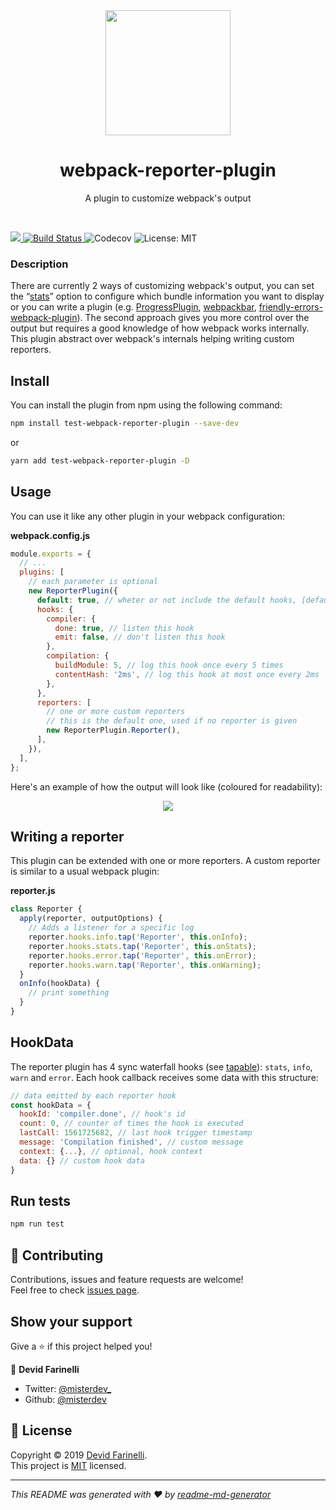 <div align="center">
    <a href="https://github.com/webpack/webpack-cli">
        <img width="200" height="200" src="https://webpack.js.org/assets/icon-square-big.svg">
    </a>
</div>

<h1 align="center">webpack-reporter-plugin</h1>

<p align="center">
  A plugin to customize webpack&#39s output
</p>
<br>

<p>
  <a href="https://www.npmjs.com/package/test-webpack-reporter-plugin">
    <img src="https://img.shields.io/npm/v/test-webpack-reporter-plugin.svg"
    />
  </a>
  <a href="https://travis-ci.org/misterdev/webpack-reporter-plugin" target="_blank" >
    <img alt="Build Status" src="https://travis-ci.org/misterdev/webpack-reporter-plugin.svg?branch=master" />
  </a>
    <img alt="Codecov" src="https://img.shields.io/codecov/c/github/misterdev/webpack-reporter-plugin.svg?token=f223e00d-b831-4a5f-8ba5-6efb8d3397db">
  </a>
  <img alt="License: MIT" src="https://img.shields.io/badge/License-MIT-yellow.svg" target="_blank" />
</p>

### Description

There are currently 2 ways of customizing webpack's output, you can set the “[stats](https://webpack.js.org/configuration/stats/)” option to configure which bundle information you want to display or you can write a plugin (e.g. [ProgressPlugin](https://webpack.js.org/plugins/progress-plugin/), [webpackbar](https://github.com/nuxt/webpackbar), [friendly-errors-webpack-plugin](https://github.com/geowarin/friendly-errors-webpack-plugin)).
The second approach gives you more control over the output but requires a good knowledge of how webpack works internally. This plugin abstract over webpack's internals helping writing custom reporters.

## Install

You can install the plugin from npm using the following command:

```sh
npm install test-webpack-reporter-plugin --save-dev
```

or

```sh
yarn add test-webpack-reporter-plugin -D
```

## Usage

You can use it like any other plugin in your webpack configuration:

**webpack.config.js**

```js
module.exports = {
  // ...
  plugins: [
    // each parameter is optional
    new ReporterPlugin({
      default: true, // wheter or not include the default hooks, [default: true]
      hooks: {
        compiler: {
          done: true, // listen this hook
          emit: false, // don't listen this hook
        },
        compilation: {
          buildModule: 5, // log this hook once every 5 times
          contentHash: '2ms', // log this hook at most once every 2ms
        },
      },
      reporters: [
        // one or more custom reporters
        // this is the default one, used if no reporter is given
        new ReporterPlugin.Reporter(),
      ],
    }),
  ],
};
```

Here's an example of how the output will look like (coloured for readability):

<div align="center">
  <img src="./docs/video/new-output.gif" />
</div>

## Writing a reporter

This plugin can be extended with one or more reporters. A custom reporter is similar to a usual webpack plugin:

**reporter.js**

```js
class Reporter {
  apply(reporter, outputOptions) {
    // Adds a listener for a specific log
    reporter.hooks.info.tap('Reporter', this.onInfo);
    reporter.hooks.stats.tap('Reporter', this.onStats);
    reporter.hooks.error.tap('Reporter', this.onError);
    reporter.hooks.warn.tap('Reporter', this.onWarning);
  }
  onInfo(hookData) {
    // print something
  }
}
```

## HookData

The reporter plugin has 4 sync waterfall hooks (see [tapable](https://github.com/webpack/tapable)): `stats`, `info`, `warn` and `error`. Each hook callback receives some data with this structure:

```js
// data emitted by each reporter hook
const hookData = {
  hookId: 'compiler.done', // hook's id
  count: 0, // counter of times the hook is executed
  lastCall: 1561725682, // last hook trigger timestamp
  message: 'Compilation finished', // custom message
  context: {...}, // optional, hook context
  data: {} // custom hook data
}
```

## Run tests

```sh
npm run test
```

## 🤝 Contributing

Contributions, issues and feature requests are welcome!<br />Feel free to check [issues page](https://github.com/misterdev/webpack-reporter-plugin/issues).

## Show your support

Give a ⭐️ if this project helped you!

👤 **Devid Farinelli**

- Twitter: [@misterdev\_](https://twitter.com/misterdev_)
- Github: [@misterdev](https://github.com/misterdev)

## 📝 License

Copyright © 2019 [Devid Farinelli](https://github.com/misterdev).<br />
This project is [MIT]() licensed.

---

_This README was generated with ❤️ by [readme-md-generator](https://github.com/kefranabg/readme-md-generator)_
